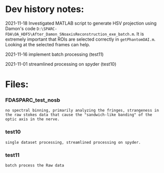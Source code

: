
# Dev history notes:
2021-11-18
Investigated MATLAB script to generate HSV projection using Damon's code `D:\SPARC-FDA\OA_HDF5\After_Damon_SNoaxisReconstruction_exe_batch.m`. It is extremely important that ROIs are selected correctly in `getPhantomOAI.m`. Looking at the selected frames can help. 

2021-11-16
implement batch processing (test11)

2021-11-01
streamlined processing on spyder (test10)



# Files:
### FDASPARC_test_nosb
    no spectral binning, primarily analyzing the fringes, strangeness in the raw stokes data that cause the "sandwich-like banding" of the optic axis in the nerve.
### test10 
    single dataset processing, streamlined processing on spyder.
### test11
    batch process the Raw data